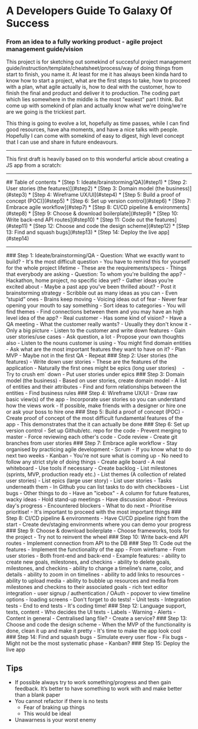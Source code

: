 # A Developers Guide To Galaxy Of Success
### From an idea to a fully working product - agile project management guide/vision

This project is for sketching out somekind of succesful project management guide/instruction/template/cheatsheet/process/way of doing things from start to finish, you name it. At least for me it has always been kinda hard to know how to start a project, what are the first steps to take, how to proceed with a plan, what agile actually is, how to deal with the customer, how to finish the final and product and deliver it to production. The coding part which lies somewhere in the middle is the most "easiest" part I think. But come up with somekind of plan and actually know what we're doing/we're are we going is the trickiest part. 

This thing is going to evolve a lot, hopefully as time passes, while I can find good resources, have aha moments, and have a nice talks with people. Hopefully I can come with somekind of easy to digest, high level concept that I can use and share in future endeavours.

<hr />
This first draft is heavily based on to this wonderful article about creating a JS app from a scratch:
<https://medium.com/ladies-storm-hackathons/how-we-built-our-first-full-stack-javascript-web-app-in-three-weeks-8a4668dbd67c>
<hr />
## Table of contents
* [Step 1: Ideate/brainstorming/QA](#step1) 
* [Step 2: User stories (the features)](#step2)
* [Step 3: Domain model (the business)](#step3)
* [Step 4: Wireframe UX/UI](#step4)
* [Step 5: Build a proof of concept (POC)](#step5)
* [Step 6: Set up version control](#step6)
* [Step 7: Embrace agile workflow](#step7)
* [Step 8: CI/CD pipeline & environments](#step8)
* [Step 9: Choose & download boilerplate](#step9)
* [Step 10: Write back-end API routes](#step10)
* [Step 11: Code out the features](#step11)
* [Step 12: Choose and code the design scheme](#step12)
* [Step 13: Find and squash bugs](#step13)
* [Step 14: Deploy the live app](#step14)
<hr />
<a name="step1" />
### Step 1: Ideate/brainstorming/QA
- Question: What we exactly want to build?
    - It's the most difficult question
        - You have to remind this for yourself for the whole project lifetime
    - These are the requirements/specs
        - Things that everybody are asking
- Question: To whom you're building the app?
    - Hackathon, home project, no specific idea yet?
        - Gather ideas you’re excited about
        - Maybe a past app you've been thrilled about?
        - Post it brainstorming strategy
            - Scribble out as many ideas as you can
            - Even ”stupid” ones
                - Brains keep moving
                - Voicing ideas out of fear
                - Never fear opening your mouth to say something
        - Sort ideas to categories
            - You will find themes
            - Find connections between them and you may have an high level idea of the app?
    - Real customer
        - Has some kind of vision?
        - Have a QA meeting
            - What the customer really wants?
                - Usually they don't know it
                    - Only a big picture
            - Listen to the customer and write down features
                - Gain user stories/use cases
                - Ask question, a lot
                - Propose your own thoughts also
            - Listen to the nouns customer is using
                - You might find domain entities
            - Ask what are the most important features they want to have on it?
                - Plan MVP
                    - Maybe not in the first QA
            - Repeat

<a name="step2" />
### Step 2: User stories (the features)
- Write down user stories
    - These are the features of the application
- Naturally the first ones might be epics (long user stories)
    - Try to crush em` down
        - Put user stories under epics
        
<a name="step3" />
### Step 3: Domain model (the business)
- Based on user stories, create domain model
    - A list of entities and their attributes
- Find and form relationships between the entities
- Find business rules

<a name="step4" />
### Step 4: Wireframe UX/UI
- Draw raw basic view(s) of the app
- Incorporate user stories so you can understand how the views work
- If possible, make friends with a designer or hire one or ask your boss to hire one

<a name="step5" />
### Step 5: Build a proof of concept (POC)
- Create proof of concept of the most difficult fundamental features of the app
    - This demonstrates that the it can actually be done

<a name="step6" />
### Step 6: Set up version control
- Set up Github/etc. repo for the code
    - Prevent merging to master
    - Force reviewing each other's code
        - Code review
    - Create git branches from user stories
    
<a name="step7" />
### Step 7: Embrace agile workflow
- Stay organised by practicing agile development
    - Scrum
        - If you know what to do next two weeks
    - Kanban
        - You're not sure what is coming up
- No need to follow any strict style of doing things
- Create agile board
    - A real whiteboard
    - Use tools if necessary
- Create backlog
    - List milestones (sprints, MVP, production ready etc.)
    - List themes (A collection of related user stories)
    - List epics (large user story)
    - List user stories
        - Tasks underneath them
            - In Github you can list tasks to do with checkboxes
    - List bugs
    - Other things to do
- Have an "icebox"
        - A column for future features, wacky ideas
- Hold stand-up meetings
    - Have discussion about
        - Previous day's progress
        - Encountered blockers
        - What to do next
- Prioritise prioritise!
    - It's important to proceed with the most important things

<a name="step8" />
### Step 8: CI/CD pipeline & environments
- Have CI/CD pipeline right from the start
- Create dev/staging environments where you can demo your progress

<a name="step9" />
### Step 9: Choose & download boilerplate
- Choose frameworks, tools for the project
    - Try not to reinvent the wheel

<a name="step10" />
### Step 10: Write back-end API routes
- Implement connection from API to the DB

<a name="step11" />
### Step 11: Code out the features
- Implement the functionality of the app
    - From wireframe
    - From user stories
    - Both front-end and back-end
- Example features:
    - ability to create new goals, milestones, and checkins
    - ability to delete goals, milestones, and checkins
    - ability to change a timeline’s name, color, and details
    - ability to zoom in on timelines
    - ability to add links to resources
    - ability to upload media
    - ability to bubble up resources and media from milestones and checkins to their associated goals
    - rich text editor integration
    - user signup / authentication / OAuth
    - popover to view timeline options
    - loading screens
- Don't forget to do tests!
    - Unit tests
    - Integration tests
    - End to end tests
- It's coding time!

<a name="step12" />
### Step 12: Language support, texts, content
    - Who decides the UI texts
        - Labels
        - Warning
        - Alerts
        - Content in general
    - Centralised lang file?
    - Create a service?

<a name="step13" />
### Step 13: Choose and code the design scheme
- When the MVP of the functionality is done, clean it up and make it pretty
- It's time to make the app look cool

<a name="step14" />
### Step 14: Find and squash bugs
- Simulate every user flow
- Fix bugs
- Might not be the most systematic phase
    - Kanban?

<a name="step15" />
### Step 15: Deploy the live app

## Tips
- If possible always try to work something/progress and then gain feedback. It’s better to have something to work with and make better than a blank paper
- You cannot refactor if there is no tests
    - Fear of braking up things
    - This would be ideal
- Unawarness is your worst enemy
